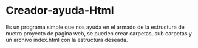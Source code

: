 # Creador-ayuda-Html
Es un programa simple que nos ayuda en el armado de la estructura de nuetro proyecto de pagina web, se pueden crear carpetas, sub carpetas y un archivo index.html con la estructura deseada.
